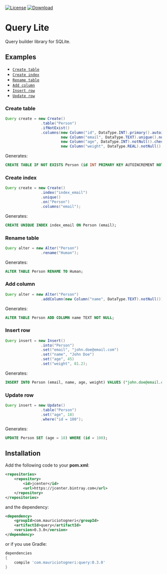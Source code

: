[![License](https://img.shields.io/badge/license-MIT-green.svg)](https://github.com/mauriciotogneri/query-lite/blob/master/LICENSE.md)
[![Download](https://api.bintray.com/packages/mauriciotogneri/maven/querylite/images/download.svg)](https://bintray.com/mauriciotogneri/maven/querylite/_latestVersion)

# Query Lite
Query builder library for SQLite.

## Examples

* [`Create table`](README.md#create-table)
* [`Create index`](README.md#create-index)
* [`Rename table`](README.md#rename-table)
* [`Add column`](README.md#add-column)
* [`Insert row`](README.md#insert-row)
* [`Update row`](README.md#update-row)

### Create table

```java
Query create = new Create()
                .table("Person")
                .ifNotExist()
                .columns(new Column("id", DataType.INT).primary().autoincrement().notNull(),
                         new Column("email", DataType.TEXT).unique().notNull(),
                         new Column("age", DataType.INT).notNull().check("age >= 0"),
                         new Column("weight", DataType.REAL).notNull().check("weight >= 0"));
```

Generates:

```sql
CREATE TABLE IF NOT EXISTS Person (id INT PRIMARY KEY AUTOINCREMENT NOT NULL, email TEXT UNIQUE NOT NULL, age INT NOT NULL CHECK (age >= 0), weight REAL NOT NULL CHECK (weight >= 0));
```

### Create index

```java
Query create = new Create()
                .index("index_email")
                .unique()
                .on("Person")
                .columns("email");
```

Generates:

```sql
CREATE UNIQUE INDEX index_email ON Person (email);
```

### Rename table

```java
Query alter = new Alter("Person")
                .rename("Human");
```

Generates:

```sql
ALTER TABLE Person RENAME TO Human;
```

### Add column

```java
Query alter = new Alter("Person")
                .addColumn(new Column("name", DataType.TEXT).notNull());
```

Generates:

```sql
ALTER TABLE Person ADD COLUMN name TEXT NOT NULL;
```

### Insert row

```java
Query insert = new Insert()
                .into("Person")
                .set("email", "john.doe@email.com")
                .set("name", "John Doe")
                .set("age", 45)
                .set("weight", 81.2);
```

Generates:

```sql
INSERT INTO Person (email, name, age, weight) VALUES ("john.doe@email.com", "John Doe", 45, 81.2);
```

### Update row

```java
Query insert = new Update()
                .table("Person")
                .set("age", 18)
                .where("id = 100");
```

Generates:

```sql
UPDATE Person SET (age = 18) WHERE (id = 100);
```

## Installation

Add the following code to your **pom.xml**:

```xml
<repositories>
    <repository>
        <id>jcenter</id>
        <url>https://jcenter.bintray.com</url>
    </repository>
</repositories>
```

and the dependency:

```xml
<dependency>
    <groupId>com.mauriciotogneri</groupId>
    <artifactId>query</artifactId>
    <version>0.3.0</version>
</dependency>
```

or if you use Gradle:

```groovy
dependencies
{
    compile 'com.mauriciotogneri:query:0.3.0'
}
```